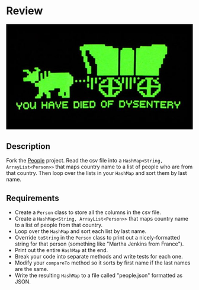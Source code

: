 # Review

![screenshot](screenshot.jpg)

## Description

Fork the [People](https://github.com/TIY-Charleston-Back-End-Feb2016/People) project. Read the csv file into a `HashMap<String, ArrayList<Person>>` that maps country name to a list of people who are from that country. Then loop over the lists in your `HashMap` and sort them by last name.

## Requirements

* Create a `Person` class to store all the columns in the csv file.
* Create a `HashMap<String, ArrayList<Person>>` that maps country name to a list of people from that country.
* Loop over the `HashMap` and sort each list by last name.
* Override `toString` in the `Person` class to print out a nicely-formatted string for that person (something like "Martha Jenkins from France").
* Print out the entire `HashMap` at the end.
* Break your code into separate methods and write tests for each one.
* Modify your `compareTo` method so it sorts by first name if the last names are the same.
* Write the resulting `HashMap` to a file called "people.json" formatted as JSON.

